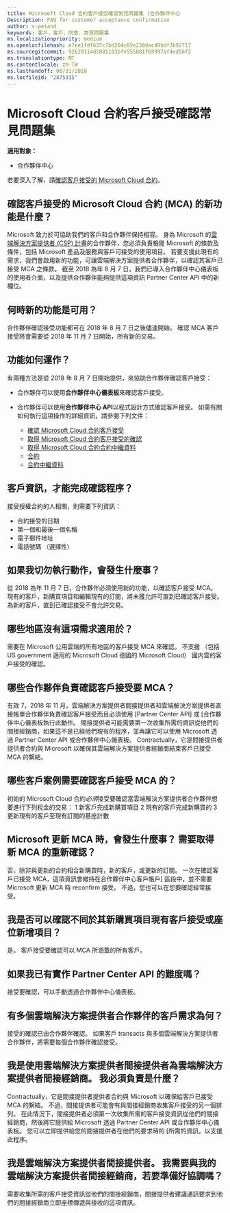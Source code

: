 ```yaml
---
title: Microsoft Cloud 合約客戶接受確認常見問題集 |合作夥伴中心
Description: FAQ for customer acceptance confirmation
author: v-petand
keywords: 客戶，客戶，同意，常見問題集
ms.localizationpriority: medium
ms.openlocfilehash: e7ee1fdf637c7bd264c65e238dac49bdf7b92717
ms.sourcegitcommit: 92629114d5081103bfe555081f69997af4ed56f2
ms.translationtype: MT
ms.contentlocale: zh-TW
ms.lasthandoff: 08/31/2018
ms.locfileid: "2875335"
---
```

# <a name="microsoft-cloud-agreement-customer-acceptance-confirmation-frequently-asked-questions"></a>Microsoft Cloud 合約客戶接受確認常見問題集 

**適用對象：**
-  合作夥伴中心

若要深入了解，請[確認客戶接受的 Microsoft Cloud 合約](https://docs.microsoft.com/en-us/partner-center/confirm-consent)。
 
## <a name="what-is-the-new-functionality-for-confirming-customer-acceptance-of-the-microsoft-cloud-agreement-mca"></a>確認客戶接受的 Microsoft Cloud 合約 (MCA) 的新功能是什麼？ 
Microsoft 致力於可協助我們的客戶和合作夥伴保持相容。 身為 Microsoft 的[雲端解決方案提供者 (CSP) 計畫](https://partner.microsoft.com/en-us/cloud-solution-provider)的合作夥伴，您必須負責檢閱 Microsoft 的條款及條件，包括 Microsoft 產品及服務與客戶可接受的使用項目。 若要支援此現有的需求，我們會啟用新的功能，可讓雲端解決方案提供者合作夥伴，以確認其客戶已接受 MCA 之條款。 截至 2018 為年 8 月 7 日，我們已導入合作夥伴中心儀表板的使用者介面，以及提供合作夥伴能夠提供這項資訊 Partner Center API 中的新欄位。 
 
## <a name="when-is-the-new-functionality-available"></a>何時新的功能是可用？ 
合作夥伴確認接受功能都可在 2018 年 8 月 7 日之後儘速開始。 確認 MCA 客戶接受將會需要從 2018 年 11 月 7 日開始，所有新的交易。 
 
## <a name="how-does-the-functionality-work"></a>功能如何運作？
有兩種方法是從 2018 年 8 月 7 日開始提供，來協助合作夥伴確認客戶接受：  

-   合作夥伴可以使用**合作夥伴中心儀表板**來確認客戶接受。 

-   合作夥伴可以使用**合作夥伴中心 API**以程式設計方式確認客戶接受。 如需有關如何執行這項操作的詳細資訊，請參閱下列文件：
    -   [確認 Microsoft Cloud 合約客戶接受](https://docs.microsoft.com/en-us/partner-center/develop/confirm-customer-consent)
    -   [取得 Microsoft Cloud 合約客戶接受的確認](https://docs.microsoft.com/en-us/partner-center/develop/get-confirmation-of-customer-consent)
    -   [取得 Microsoft Cloud 合約合約中繼資料](https://docs.microsoft.com/en-us/partner-center/develop/get-agreement-metadata)
    -   [合約](https://docs.microsoft.com/en-us/partner-center/develop/agreement)
    -   [合約中繼資料](https://docs.microsoft.com/en-us/partner-center/develop/agreement-metadata)

##  <a name="what-customer-information-is-required-to-complete-the-confirmation-process"></a>客戶資訊，才能完成確認程序？ 
接受授權合約的人相關，則需要下列資訊： 
-    合約接受的日期 
-    第一個和最後一個名稱 
-    電子郵件地址 
-    電話號碼 （選擇性）  
 
## <a name="what-will-happen-if-i-do-not-take-action"></a>如果我切勿執行動作，會發生什麼事？ 
從 2018 為年 11 月 7 日，合作夥伴必須使用新的功能，以確認客戶接受 MCA。 現有的客戶，新購買項目和編輯現有的訂閱，將未獲允許可直到已確認客戶接受。 為新的客戶，直到已確認接受不會允許交易。 
 
## <a name="which-regions-does-this-requirement-apply-to"></a>哪些地區沒有這項需求適用於？ 
需要在 Microsoft 公用雲端的所有地區的客戶接受 MCA 來確認。 不支援 （包括 US government 適用的 Microsoft Cloud 德國的 Microsoft Cloud） 國内雲的客戶接受的確認。 
 
## <a name="which-partners-are-responsible-for-confirming-customer-acceptance-to-the-mca"></a>哪些合作夥伴負責確認客戶接受要 MCA？ 
有效 7，2018 年 11 月，雲端解決方案提供者間接提供者和雲端解決方案提供者直接帳單合作夥伴負責確認客戶接受而且必須使用 [Partner Center API] 或 [合作夥伴中心儀表板執行此動作。 間接提供者可能需要第一次收集所需的資訊從他們的間接經銷商，如果這不是已經他們現有的程序，並再讓它可以使用 Microsoft 透過 Partner Center API 或合作夥伴中心儀表板。 Contractually，它是間接提供者提供者合約與 Microsoft 以確保其雲端解決方案提供者經銷商結束客戶已接受 MCA 的繫結。  
 
## <a name="what-customer-scenarios-require-confirmation-of-customer-acceptance-of-the-mca"></a>哪些客戶案例需要確認客戶接受 MCA 的？ 
初始的 Microsoft Cloud 合約*必須*接受要確認當雲端解決方案提供者合作夥伴想要進行下列稅金的交易： 1 新客戶完成新購買項目 2 現有的客戶完成新購買的 3 更新現有的客戶至現有訂閱的基座計數 
 
## <a name="what-happens-when-microsoft-updates-the-mca-do-i-need-obtain-re-confirmation-of-the-new-mca"></a>Microsoft 更新 MCA 時，會發生什麼事？ 需要取得新 MCA 的重新確認？
否，除非與更新的合約相合新購買時，新的客戶，或更新的訂閱。 一次在確認客戶已接受 MCA，這項資訊會維持在合作夥伴中心客戶帳戶] 區段中，並不需要 Microsoft 更新 MCA 時 reconfirm 接受。 不過，您也可以在您要確認經常接受。 
 
## <a name="can-i-confirm-the-acceptance-for-existing-customers-separate-from-their-new-purchases-or-seat-additions"></a>我是否可以確認不同於其新購買項目現有客戶接受或座位新增項目？ 
是。 客戶接受要確認可以 MCA 所涵蓋的所有客戶。 
 
## <a name="what-if-im-having-difficulty-implementing-the-partner-center-api"></a>如果我已有實作 Partner Center API 的難度嗎？ 
接受要確認，可以手動透過合作夥伴中心儀表板。 
 
## <a name="what-are-the-requirements-for-customers-that-have-multiple-csp-partners"></a>有多個雲端解決方案提供者合作夥伴的客戶需求為何？ 
接受的確認已由合作夥伴確認。 如果客戶 transacts 與多個雲端解決方案提供者合作夥伴，將需要每個合作夥伴確認接受。 
 
## <a name="i-am-a-csp-indirect-reseller-working-with-csp-indirect-providers-what-is-my-responsibility"></a>我是使用雲端解決方案提供者間接提供者為雲端解決方案提供者間接經銷商。 我必須負責是什麼？ 
Contractually，它是間接提供者提供者合約與 Microsoft 以確保給客戶已接受 MCA 的繫結。 不過，間接提供者可能會有與間接經銷商收集客戶接受的另一個排列。 在此情況下，間接提供者必須第一次收集所需的客戶接受資訊從他們的間接經銷商，然後將它提供給 Microsoft 透過 Partner Center API 或合作夥伴中心儀表板。 您可以立即提供給您的間接提供者在他們的要求時的 [所需的資訊，以支援此程序。 
 
## <a name="i-am-a-csp-indirect-provider-do-i-need-to-coordinate-with-my-csp-indirect-reseller-to-be-prepared"></a>我是雲端解決方案提供者間接提供者。 我需要與我的雲端解決方案提供者間接經銷商，若要準備好協調嗎？ 
需要收集所需的客戶接受資訊從他們的間接經銷商，間接提供者建議通訊要求到他們的間接經銷商立即座標傳遞與接收的這項資訊。 
 

